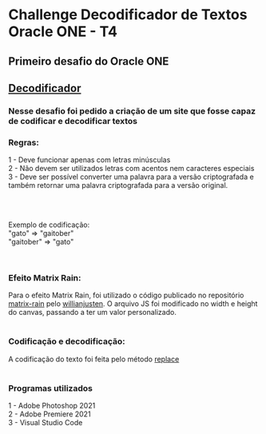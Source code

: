 # Challenge Decodificador de Textos Oracle ONE - T4
## Primeiro desafio do Oracle ONE
## <a href="https://yurigabr25.github.io/challengeDecodificadorT4/" target="_blank">Decodificador</a>
<h3> Nesse desafio foi pedido a criação de um site que fosse capaz de codificar e decodificar textos</h3>

<h3>Regras:</h3>
1 - Deve funcionar apenas com letras minúsculas<br>
2 - Não devem ser utilizados letras com acentos nem caracteres especiais<br>
3 - Deve ser possível converter uma palavra para a versão criptografada e também retornar uma palavra criptografada para a versão original.

<br><br>

Exemplo de codificação:
<br>
"gato" => "gaitober"
<br>
"gaitober" => "gato"

<br>

<h3>Efeito Matrix Rain:</h3>
Para o efeito Matrix Rain, foi utilizado o código publicado no repositório <a href="https://github.com/willianjusten/labs/blob/main/matrix-rain/index.html" target="_blank">matrix-rain</a>
pelo <a href="https://github.com/willianjusten" target="_blank">willianjusten</a>.
O arquivo JS foi modificado no width e height do canvas, passando a ter um valor personalizado.
<br><br>

<h3>Codificação e decodificação:</h3>
A codificação do texto foi feita pelo método <a href="https://developer.mozilla.org/en-US/docs/Web/JavaScript/Reference/Global_Objects/String/replace" target="_blank">replace</a>
<br><br>

<h3>Programas utilizados</h3>
1 - Adobe Photoshop 2021 <br>
2 - Adobe Premiere 2021 <br>
3 - Visual Studio Code <br>
